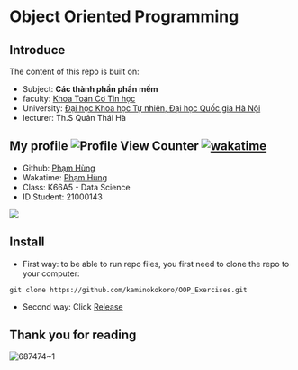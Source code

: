 # Object Oriented Programming

## Introduce
The content of this repo is built on:

- Subject: **Các thành phần phần mềm** 
- faculty: [Khoa Toán Cơ Tin học](http://mim.hus.vnu.edu.vn/en)
- University: [Đại học Khoa học Tự nhiên, Đại học Quốc gia Hà Nội](http://hus.vnu.edu.vn/)
- lecturer: Th.S Quản Thái Hà

## My profile ![Profile View Counter](https://komarev.com/ghpvc/?username=kaminokokoro) [![wakatime](https://wakatime.com/badge/user/9ce10648-ece3-456f-940c-449b35c728ce.svg)](https://wakatime.com/@9ce10648-ece3-456f-940c-449b35c728ce)

- Github: [Phạm Hùng](https://github.com/kaminokokoro) 
- Wakatime: [Phạm Hùng](https://wakatime.com/@kaminokokoro)
- Class: K66A5 - Data Science
- ID Student: 21000143

<a href="https://github.com/anuraghazra/github-readme-stats">
  <img align="center" src="https://github-readme-stats.vercel.app/api?username=kaminokokoro&theme=tokyonight&show_icons=true)](https://github.com/anuraghazra/github-readme-stats" />
</a>



## Install
- First way: to be able to run repo files, you first need to clone the repo to your computer:
```
git clone https://github.com/kaminokokoro/OOP_Exercises.git
```

- Second way: 
Click [Release](https://github.com/kaminokokoro/OOP_Exercises/archive/refs/tags/src.zip)

## Thank you for reading

![687474~1](https://user-images.githubusercontent.com/116713724/211194770-0ad79f50-7181-42da-99c5-d96eedcf5310.GIF)
